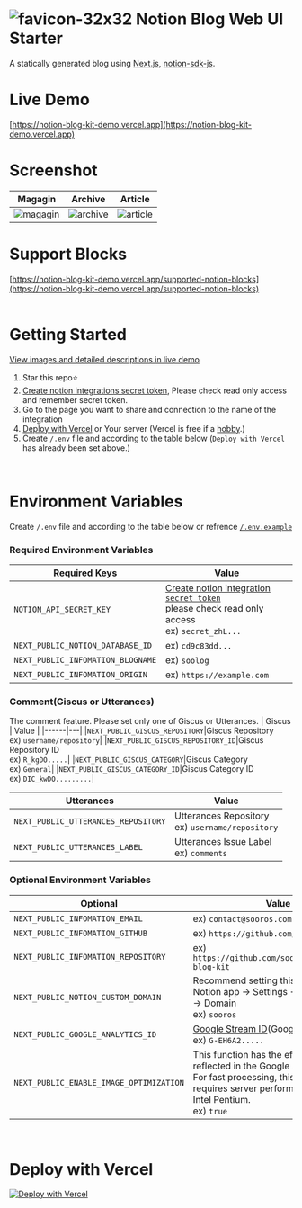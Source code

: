 # ![favicon-32x32](https://user-images.githubusercontent.com/74892930/230014114-ddbb901a-9cc6-4607-942b-0de153536ac5.png) Notion Blog Web UI Starter
A statically generated blog using [Next.js](https://github.com/vercel/next.js/), [notion-sdk-js](https://github.com/makenotion/notion-sdk-js).

# Live Demo
[https://notion-blog-kit-demo.vercel.app](https://notion-blog-kit-demo.vercel.app)
<br />

# Screenshot
| Magagin | Archive | Article | 
|--|--|--|
| <img alt="magagin" src="https://github.com/sooros5132/notion-blog-kit/assets/74892930/3b0b9ec4-bf26-4b0a-aca8-995482a4e7e9"> | <img alt="archive" src="https://github.com/sooros5132/notion-blog-kit/assets/74892930/b5d91818-bc67-43f6-822e-81f9d4b0b918"> | <img alt="article" src="https://github.com/sooros5132/notion-blog-kit/assets/74892930/46633aac-1c21-499b-a40b-17713537090c"> |

# Support Blocks
[https://notion-blog-kit-demo.vercel.app/supported-notion-blocks](https://notion-blog-kit-demo.vercel.app/supported-notion-blocks)
<br /><br />

# Getting Started
[View images and detailed descriptions in live demo](https://notion-blog-kit-demo.vercel.app/notion-blog-kit-deploy-step)
1. Star this repo⭐️
2. [Create notion integrations secret token](https://www.notion.so/my-integrations), Please check read only access and remember secret token.
3. Go to the page you want to share and connection to the name of the integration
4. [Deploy with Vercel](https://vercel.com/new/clone?demo-title=Notion+Blog+Kit&demo-description=You+can+create+a+blog+with+pages+written+in+Notions.&demo-url=https%3A%2F%2Fnotion-blog-kit-demo.vercel.app%2F&demo-image=https%3A%2F%2Fuser-images.githubusercontent.com%2F74892930%2F277405873-3b0b9ec4-bf26-4b0a-aca8-995482a4e7e9.png&repository-name=notion-blog-kit&repository-url=https%3A%2F%2Fgithub.com%2Fsooros5132%2Fnotion-blog-kit&project-name=Notion+Blog+Kit&env=NOTION_API_SECRET_KEY,NEXT_PUBLIC_NOTION_DATABASE_ID,NEXT_PUBLIC_INFOMATION_BLOGNAME,NEXT_PUBLIC_INFOMATION_ORIGIN&envLink=https%3A%2F%2Fgithub.com%2Fsooros5132%2Fnotion-blog-kit%2Fblob%2Fmain%2F.env.example) or Your server (Vercel is free if a [hobby](https://vercel.com/pricing).)
5. Create `/.env` file and according to the table below (`Deploy with Vercel` has already been set above.)
<br />

# Environment Variables
Create `/.env` file and according to the table below or refrence [`/.env.example`](https://github.com/sooros5132/notion-blog-kit/blob/main/.env.example)

### Required Environment Variables
| Required Keys | Value |
|------|---|
|`NOTION_API_SECRET_KEY`|[Create notion integration `secret token`](https://www.notion.so/my-integrations)<br />please check read only access<br />ex) `secret_zhL...`|
|`NEXT_PUBLIC_NOTION_DATABASE_ID`|ex) `cd9c83dd...`|
|`NEXT_PUBLIC_INFOMATION_BLOGNAME`|ex) `soolog`|
|`NEXT_PUBLIC_INFOMATION_ORIGIN`|ex) `https://example.com`|

### Comment(Giscus or Utterances)
The comment feature. Please set only one of Giscus or Utterances.
| Giscus | Value |
|------|---|
|`NEXT_PUBLIC_GISCUS_REPOSITORY`|Giscus Repository<br />ex) `username/repository`|
|`NEXT_PUBLIC_GISCUS_REPOSITORY_ID`|Giscus Repository ID<br />ex) `R_kgDO.....`|
|`NEXT_PUBLIC_GISCUS_CATEGORY`|Giscus Category<br />ex) `General`|
|`NEXT_PUBLIC_GISCUS_CATEGORY_ID`|Giscus Category ID<br />ex) `DIC_kwDO.........`|

| Utterances | Value |
|------|---|
|`NEXT_PUBLIC_UTTERANCES_REPOSITORY`|Utterances Repository<br />ex) `username/repository`|
|`NEXT_PUBLIC_UTTERANCES_LABEL`|Utterances Issue Label<br />ex) `comments`|

### Optional Environment Variables
| Optional | Value |
|------|---|
|`NEXT_PUBLIC_INFOMATION_EMAIL`|ex) `contact@sooros.com`|
|`NEXT_PUBLIC_INFOMATION_GITHUB`|ex) `https://github.com/sooros5132`|
|`NEXT_PUBLIC_INFOMATION_REPOSITORY`|ex) `https://github.com/sooros5132/notion-blog-kit`|
|`NEXT_PUBLIC_NOTION_CUSTOM_DOMAIN`|Recommend setting this variable.<br />Notion app -> Settings -> Public settings -> Domain <br />ex) `sooros`|
|`NEXT_PUBLIC_GOOGLE_ANALYTICS_ID`|[Google Stream ID](https://support.google.com/analytics/answer/12332343)(Google Analytics ID)<br />ex) `G-EH6A2.....`|
|`NEXT_PUBLIC_ENABLE_IMAGE_OPTIMIZATION`|This function has the effect of being reflected in the Google search ranking. For fast processing, this feature requires server performance as high as Intel Pentium.<br />ex) `true`|
<br />

# Deploy with Vercel
[![Deploy with Vercel](https://vercel.com/button)](https://vercel.com/new/clone?demo-title=Notion+Blog+Kit&demo-description=You+can+create+a+blog+with+pages+written+in+Notions.&demo-url=https%3A%2F%2Fnotion-blog-kit-demo.vercel.app%2F&demo-image=https%3A%2F%2Fuser-images.githubusercontent.com%2F74892930%2F277405873-3b0b9ec4-bf26-4b0a-aca8-995482a4e7e9.png&repository-name=notion-blog-kit&repository-url=https%3A%2F%2Fgithub.com%2Fsooros5132%2Fnotion-blog-kit&project-name=Notion+Blog+Kit&env=NOTION_API_SECRET_KEY,NEXT_PUBLIC_NOTION_DATABASE_ID,NEXT_PUBLIC_INFOMATION_BLOGNAME,NEXT_PUBLIC_INFOMATION_ORIGIN&envLink=https%3A%2F%2Fgithub.com%2Fsooros5132%2Fnotion-blog-kit%2Fblob%2Fmain%2F.env.example)